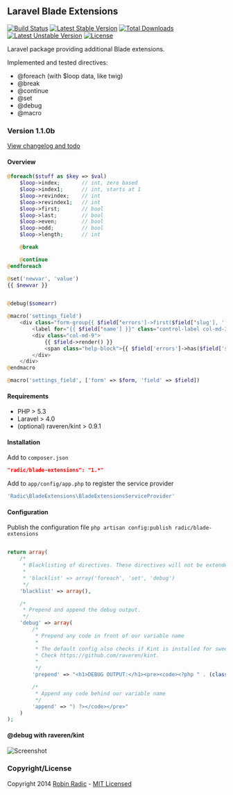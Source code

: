 ## Laravel Blade Extensions
[![Build Status](https://travis-ci.org/RobinRadic/blade-extensions.svg?branch=master)](https://travis-ci.org/RobinRadic/blade-extensions)
[![Latest Stable Version](https://poser.pugx.org/radic/blade-extensions/v/stable.svg)](https://packagist.org/packages/radic/blade-extensions)
[![Total Downloads](https://poser.pugx.org/radic/blade-extensions/downloads.svg)](https://packagist.org/packages/radic/blade-extensions)
[![Latest Unstable Version](https://poser.pugx.org/radic/blade-extensions/v/unstable.svg)](https://packagist.org/packages/radic/blade-extensions)
[![License](https://poser.pugx.org/radic/blade-extensions/license.svg)](https://packagist.org/packages/radic/blade-extensions)

Laravel package providing additional Blade extensions.

Implemented and tested directives:
- @foreach (with $loop data, like twig)
- @break
- @continue
- @set
- @debug
- @macro

### Version 1.1.0b
[View changelog and todo](https://github.com/RobinRadic/laravel-bukkit-console/blob/master/changelog.md)


#### Overview
```php
@foreach($stuff as $key => $val)
    $loop->index;       // int, zero based
    $loop->index1;      // int, starts at 1
    $loop->revindex;    // int
    $loop->revindex1;   // int
    $loop->first;       // bool
    $loop->last;        // bool
    $loop->even;        // bool
    $loop->odd;         // bool
    $loop->length;      // int

    @break

    @continue
@endforeach

@set('newvar', 'value')
{{ $newvar }}


@debug($somearr)

@macro('settings_field')
    <div class="form-group{{ $field['errors']->first($field['slug'], ' has-error') }}">
        <label for="{{ $field['name'] }}" class="control-label col-md-3"> {{{ $field['title'] }}}</label>
        <div class="col-md-9">
            {{ $field->render() }}
            <span class="help-block">{{ $field['errors']->has($field['slug']) ? $field['errors']->first($field['slug'], ':message') : $field['help']  }}</span>
        </div>
    </div>
@endmacro

@macro('settings_field', ['form' => $form, 'field' => $field])
```

#### Requirements
- PHP > 5.3
- Laravel > 4.0
- (optional) raveren/kint > 0.9.1

#### Installation
Add to `composer.json`
```JSON
"radic/blade-extensions": "1.*"
```

Add to `app/config/app.php` to register the service provider
```php
'Radic\BladeExtensions\BladeExtensionsServiceProvider'
```

#### Configuration
Publish the configuration file
`php artisan config:publish radic/blade-extensions`

```php

return array(
    /*
     * Blacklisting of directives. These directives will not be extended. Example:
     *
     * 'blacklist' => array('foreach', 'set', 'debug')
     */
    'blacklist' => array(),

    /*
     * Prepend and append the debug output.
     */
    'debug' => array(
        /*
         * Prepend any code in front of our variable name
         *
         * The default config also checks if Kint is installed for sweet debug output.
         * Check https://github.com/raveren/kint.
         *
         */
        'prepend' => "<h1>DEBUG OUTPUT:</h1><pre><code><?php " . (class_exists('Kint') ? "Kint::dump(" : "var_dump("),

        /*
         * Append any code behind our variable name
         */
        'append' => ") ?></code></pre>"
    )
);
```

#### @debug with raveren/kint
![Screenshot](http://raveren.github.com/kint/img/preview.png)

### Copyright/License
Copyright 2014 [Robin Radic](https://github.com/RobinRadic) - [MIT Licensed](http://radic.mit-license.org)